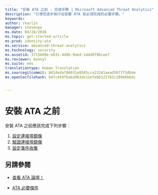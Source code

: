 ```yaml
---
title: "安裝 ATA 之前 - 完成步驟 | Microsoft Advanced Threat Analytics"
description: "引導您逐步執行在部署 ATA 前必須完成的必要步驟。"
keywords: 
author: rkarlin
manager: stevenpo
ms.date: 04/28/2016
ms.topic: get-started-article
ms.prod: identity-ata
ms.service: advanced-threat-analytics
ms.technology: security
ms.assetid: 3715b69e-e631-449b-9aed-144d0f9bcee7
ms.reviewer: bennyl
ms.suite: ems
translationtype: Human Translation
ms.sourcegitcommit: 8d1dedaf86031e8585cca23241aead58f7f3db4e
ms.openlocfilehash: b4fc459fbab3d63de12efebb125762c18946bbdc


---
```


# 安裝 ATA 之前

安裝 ATA 之前應該完成下列步驟︰

1. [設定連接埠鏡像](configure-port-mirroring.md)
2. [驗證連接埠鏡像](validate-port-mirroring.md)
3. [設定事件收集](configure-event-collection.md)



## 另請參閱

- [查看 ATA 論壇！](https://social.technet.microsoft.com/Forums/security/home?forum=mata)

- [ATA 必要條件](/advanced-threat-analytics/plan-design/ata-prerequisites)




<!--HONumber=Jun16_HO4-->


